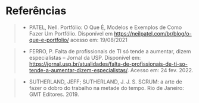 # Referências

> - PATEL, Nell. Portfólio: O Que É, Modelos e Exemplos de Como Fazer Um Portfólio. Disponível em https://neilpatel.com/br/blog/o-que-e-portfolio/  acesso em: 19/08/2021

> - FERRO, P. Falta de profissionais de TI só tende a aumentar, dizem especialistas – Jornal da USP. Disponível em: <https://jornal.usp.br/atualidades/falta-de-profissionais-de-ti-so-tende-a-aumentar-dizem-especialistas/>. Acesso em: 24 fev. 2022.

> - SUTHERLAND, JEFF; SUTHERLAND, J. J. S. SCRUM: a arte de fazer o dobro do trabalho na metade do tempo. Rio de Janeiro: GMT Editores. 2019.